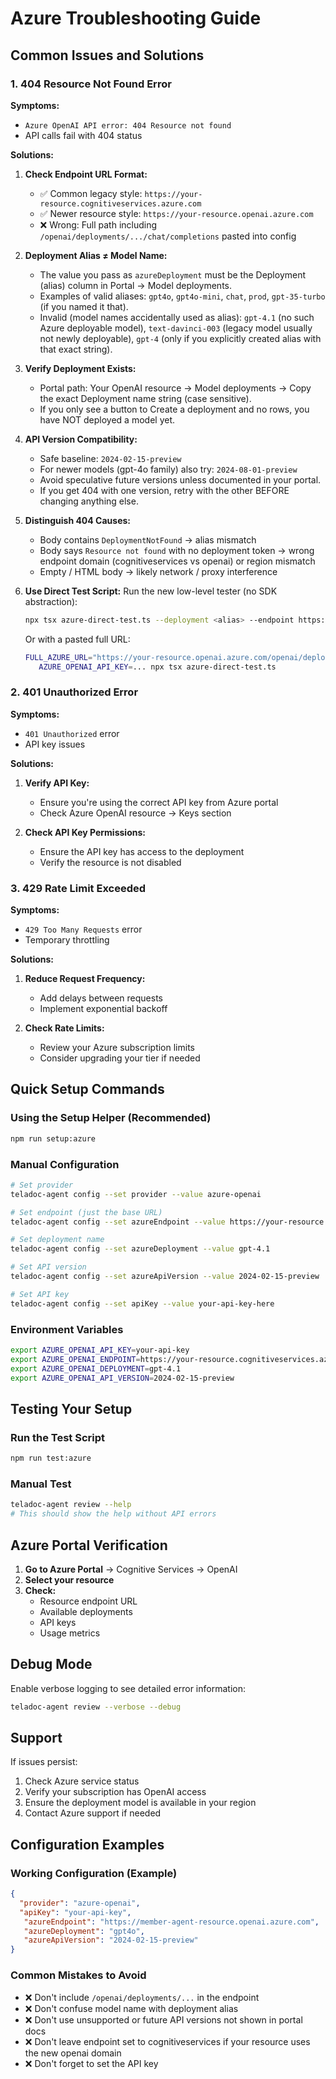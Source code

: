 # Azure Troubleshooting Guide

## Common Issues and Solutions

### 1. 404 Resource Not Found Error

**Symptoms:**

- `Azure OpenAI API error: 404 Resource not found`
- API calls fail with 404 status

**Solutions:**

1. **Check Endpoint URL Format:**
   - ✅ Common legacy style: `https://your-resource.cognitiveservices.azure.com`
   - ✅ Newer resource style: `https://your-resource.openai.azure.com`
   - ❌ Wrong: Full path including `/openai/deployments/.../chat/completions` pasted into config

2. **Deployment Alias ≠ Model Name:**
   - The value you pass as `azureDeployment` must be the Deployment (alias) column in Portal → Model deployments.
   - Examples of valid aliases: `gpt4o`, `gpt4o-mini`, `chat`, `prod`, `gpt-35-turbo` (if you named it that).
   - Invalid (model names accidentally used as alias): `gpt-4.1` (no such Azure deployable model), `text-davinci-003` (legacy model usually not newly deployable), `gpt-4` (only if you explicitly created alias with that exact string).

3. **Verify Deployment Exists:**
   - Portal path: Your OpenAI resource → Model deployments → Copy the exact Deployment name string (case sensitive).
   - If you only see a button to Create a deployment and no rows, you have NOT deployed a model yet.

4. **API Version Compatibility:**
   - Safe baseline: `2024-02-15-preview`
   - For newer models (gpt-4o family) also try: `2024-08-01-preview`
   - Avoid speculative future versions unless documented in your portal.
   - If you get 404 with one version, retry with the other BEFORE changing anything else.

5. **Distinguish 404 Causes:**
   - Body contains `DeploymentNotFound` → alias mismatch
   - Body says `Resource not found` with no deployment token → wrong endpoint domain (cognitiveservices vs openai) or region mismatch
   - Empty / HTML body → likely network / proxy interference

6. **Use Direct Test Script:**
    Run the new low-level tester (no SDK abstraction):

    ```bash
    npx tsx azure-direct-test.ts --deployment <alias> --endpoint https://your-resource.openai.azure.com --api-version 2024-02-15-preview
    ```

    Or with a pasted full URL:

    ```bash
    FULL_AZURE_URL="https://your-resource.openai.azure.com/openai/deployments/<alias>/chat/completions?api-version=2024-02-15-preview" \
       AZURE_OPENAI_API_KEY=... npx tsx azure-direct-test.ts
    ```

### 2. 401 Unauthorized Error

**Symptoms:**

- `401 Unauthorized` error
- API key issues

**Solutions:**

1. **Verify API Key:**
   - Ensure you're using the correct API key from Azure portal
   - Check Azure OpenAI resource → Keys section

2. **Check API Key Permissions:**
   - Ensure the API key has access to the deployment
   - Verify the resource is not disabled

### 3. 429 Rate Limit Exceeded

**Symptoms:**

- `429 Too Many Requests` error
- Temporary throttling

**Solutions:**

1. **Reduce Request Frequency:**
   - Add delays between requests
   - Implement exponential backoff

2. **Check Rate Limits:**
   - Review your Azure subscription limits
   - Consider upgrading your tier if needed

## Quick Setup Commands

### Using the Setup Helper (Recommended)

```bash
npm run setup:azure
```

### Manual Configuration

```bash
# Set provider
teladoc-agent config --set provider --value azure-openai

# Set endpoint (just the base URL)
teladoc-agent config --set azureEndpoint --value https://your-resource.cognitiveservices.azure.com

# Set deployment name
teladoc-agent config --set azureDeployment --value gpt-4.1

# Set API version
teladoc-agent config --set azureApiVersion --value 2024-02-15-preview

# Set API key
teladoc-agent config --set apiKey --value your-api-key-here
```

### Environment Variables

```bash
export AZURE_OPENAI_API_KEY=your-api-key
export AZURE_OPENAI_ENDPOINT=https://your-resource.cognitiveservices.azure.com
export AZURE_OPENAI_DEPLOYMENT=gpt-4.1
export AZURE_OPENAI_API_VERSION=2024-02-15-preview
```

## Testing Your Setup

### Run the Test Script

```bash
npm run test:azure
```

### Manual Test

```bash
teladoc-agent review --help
# This should show the help without API errors
```

## Azure Portal Verification

1. **Go to Azure Portal** → Cognitive Services → OpenAI
2. **Select your resource**
3. **Check:**
   - Resource endpoint URL
   - Available deployments
   - API keys
   - Usage metrics

## Debug Mode

Enable verbose logging to see detailed error information:

```bash
teladoc-agent review --verbose --debug
```

## Support

If issues persist:

1. Check Azure service status
2. Verify your subscription has OpenAI access
3. Ensure the deployment model is available in your region
4. Contact Azure support if needed

## Configuration Examples

### Working Configuration (Example)

```json
{
  "provider": "azure-openai",
  "apiKey": "your-api-key",
   "azureEndpoint": "https://member-agent-resource.openai.azure.com",
   "azureDeployment": "gpt4o", 
   "azureApiVersion": "2024-02-15-preview"
}
```

### Common Mistakes to Avoid

- ❌ Don't include `/openai/deployments/...` in the endpoint
- ❌ Don't confuse model name with deployment alias
- ❌ Don't use unsupported or future API versions not shown in portal docs
- ❌ Don't leave endpoint set to cognitiveservices if your resource uses the new openai domain
- ❌ Don't forget to set the API key
